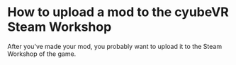 # How to upload a mod to the cyubeVR Steam Workshop

After you've made your mod, you probably want to upload it to the Steam Workshop of the game. 
